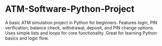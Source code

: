 # ATM-Software-Python-Project
A basic ATM simulation project in Python for beginners. Features login, PIN verification, balance check, withdrawal, deposit, and PIN change options. Uses simple lists and loops for core functionality. Great for learning Python basics and logic flow.
